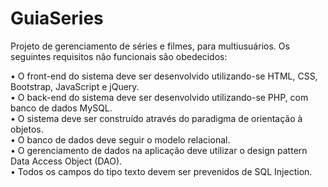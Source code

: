 # GuiaSeries
Projeto de gerenciamento de séries e filmes, para multiusuários. Os seguintes requisitos não funcionais são obedecidos:

•	O front-end do sistema deve ser desenvolvido utilizando-se HTML, CSS, Bootstrap, JavaScript e jQuery.<br>
•	O back-end do sistema deve ser desenvolvido utilizando-se PHP, com banco de dados MySQL.<br>
•	O sistema deve ser construído através do paradigma de orientação à objetos.<br>
•	O banco de dados deve seguir o modelo relacional.<br>
•	O gerenciamento de dados na aplicação deve utilizar o design pattern Data Access Object (DAO).<br>
•	Todos os campos do tipo texto devem ser prevenidos de SQL Injection.
